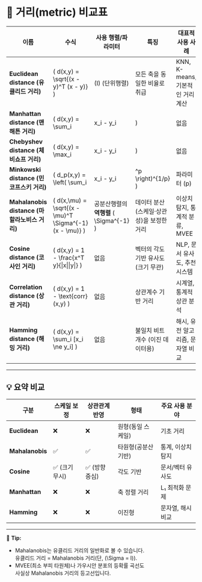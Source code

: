 # 📐 거리(metric) 비교표

| 이름 | 수식 | 사용 행렬/파라미터 | 특징 | 대표적 사용 사례 |
|------|------|----------------------|--------|------------------|
| **Euclidean distance (유클리드 거리)** | \( d(x,y) = \sqrt{(x - y)^T (x - y)} \) | \(I\) (단위행렬) | 모든 축을 동일한 비율로 취급 | KNN, K-means, 기본적인 거리 계산 |
| **Manhattan distance (맨해튼 거리)** | \( d(x,y) = \sum_i |x_i - y_i| \) | 없음 | 축에 평행한 거리만 고려 (L₁ norm) | LASSO, sparse regression, 그리드 기반 거리 |
| **Chebyshev distance (체비쇼프 거리)** | \( d(x,y) = \max_i |x_i - y_i| \) | 없음 | 한 축에서의 최대 차이만 고려 | 바둑/체스 보드 거리, 일부 로보틱스 |
| **Minkowski distance (민코프스키 거리)** | \( d_p(x,y) = \left( \sum_i |x_i - y_i|^p \right)^{1/p} \) | 파라미터 \(p\) | L₁, L₂를 포함하는 일반화된 거리 | 다양한 거리 기반 모델 |
| **Mahalanobis distance (마할라노비스 거리)** | \( d(x,\mu) = \sqrt{(x - \mu)^T \Sigma^{-1} (x - \mu)} \) | 공분산행렬의 **역행렬** \( \Sigma^{-1} \) | 데이터 분산(스케일·상관성)을 보정한 거리 | 이상치 탐지, 통계적 분류, MVEE |
| **Cosine distance (코사인 거리)** | \( d(x,y) = 1 - \frac{x^T y}{\|x\|\|y\|} \) | 없음 | 벡터의 각도 기반 유사도 (크기 무관) | NLP, 문서 유사도, 추천 시스템 |
| **Correlation distance (상관 거리)** | \( d(x,y) = 1 - \text{corr}(x,y) \) | 없음 | 상관계수 기반 거리 | 시계열, 통계적 상관 분석 |
| **Hamming distance (해밍 거리)** | \( d(x,y) = \sum_i [x_i \ne y_i] \) | 없음 | 불일치 비트 개수 (이진 데이터용) | 해시, 유전 알고리즘, 문자열 비교 |

---

## 💡 요약 비교

| 구분 | 스케일 보정 | 상관관계 반영 | 형태 | 주요 사용 분야 |
|------|--------------|----------------|--------|----------------|
| **Euclidean** | ❌ | ❌ | 원형(동일 스케일) | 기초 거리 |
| **Mahalanobis** | ✅ | ✅ | 타원형(공분산 기반) | 통계, 이상치 탐지 |
| **Cosine** | ✅ (크기 무시) | ✅ (방향 중심) | 각도 기반 | 문서/벡터 유사도 |
| **Manhattan** | ❌ | ❌ | 축 정렬 거리 | L₁ 최적화 문제 |
| **Hamming** | ❌ | ❌ | 이진형 | 문자열, 해시 비교 |

---

📘 **Tip:**  
- Mahalanobis는 유클리드 거리의 일반화로 볼 수 있습니다.  
  유클리드 거리 = Mahalanobis 거리(단, \(\Sigma = I\)).  
- MVEE(최소 부피 타원체)나 가우시안 분포의 등확률 곡선도  
  사실상 Mahalanobis 거리의 등고선입니다.
